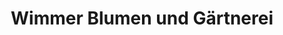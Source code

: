 ---
title: "Wimmer Blumen und Gärtnerei"
url: /koefering/wimmer-blumen-und-gaertnerei/
shop: Blumen
---
